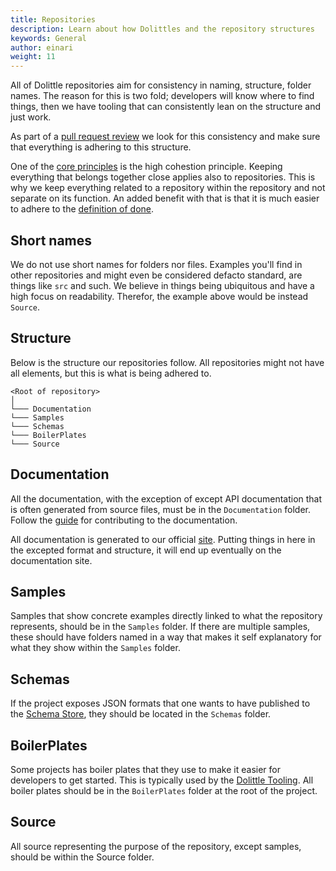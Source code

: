 ```yaml
---
title: Repositories
description: Learn about how Dolittles and the repository structures
keywords: General
author: einari
weight: 11
---
```


All of Dolittle repositories aim for consistency in naming, structure, folder names.
The reason for this is two fold; developers will know where to find things, then we
have tooling that can consistently lean on the structure and just work.

As part of a [pull request review](./pull_requests.md) we look for this consistency and
make sure that everything is adhering to this structure.

One of the [core principles](./core_principles.md) is the high cohestion principle.
Keeping everything that belongs together close applies also to repositories. This is
why we keep everything related to a repository within the repository and not separate
on its function. An added benefit with that is that it is much easier to adhere to the
[definition of done](./definition_of_done.md).

## Short names

We do not use short names for folders nor files. Examples you'll find in other repositories
and might even be considered defacto standard, are things like `src` and such. 
We believe in things being ubiquitous and have a high focus on readability. Therefor, the
example above would be instead `Source`. 

## Structure

Below is the structure our repositories follow. All repositories might not have all elements,
but this is what is being adhered to.

```text
<Root of repository>
│
└─── Documentation
└─── Samples
└─── Schemas
└─── BoilerPlates
└─── Source
```

## Documentation

All the documentation, with the exception of except API documentation that is often generated
from source files, must be in the `Documentation` folder. Follow the 
[guide](/contributing/documentation) for contributing to the documentation.

All documentation is generated to our official [site](https://dolittle.io).
Putting things in here in the excepted format and structure, it will end up eventually
on the documentation site.

## Samples

Samples that show concrete examples directly linked to what the repository represents,
should be in the `Samples` folder. If there are multiple samples, these should have
folders named in a way that makes it self explanatory for what they show within the `Samples`
folder.

## Schemas

If the project exposes JSON formats that one wants to have published to the [Schema Store](http://schemastore.org/json/),
they should be located in the `Schemas` folder.

## BoilerPlates

Some projects has boiler plates that they use to make it easier for developers to get started.
This is typically used by the [Dolittle Tooling](https://github.com/dolittle-tools).
All boiler plates should be in the `BoilerPlates` folder at the root of the project.

## Source

All source representing the purpose of the repository, except samples, should be
within the Source folder.